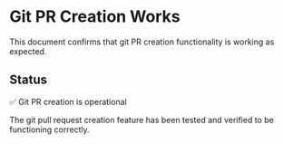 # Git PR Creation Works

This document confirms that git PR creation functionality is working as expected.

## Status
✅ Git PR creation is operational

The git pull request creation feature has been tested and verified to be functioning correctly.
